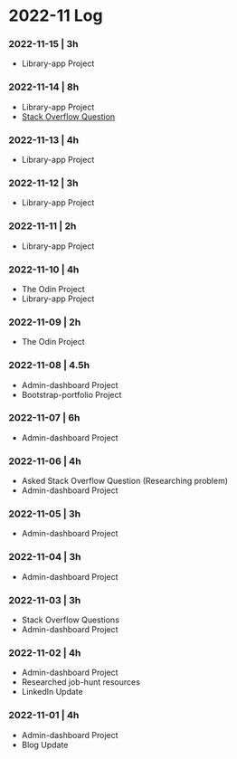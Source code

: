 # 2022-11 Log

### 2022-11-15 | 3h
- Library-app Project

### 2022-11-14 | 8h
- Library-app Project
- [Stack Overflow Question](https://stackoverflow.com/questions/74437533/grid-is-not-sizing-correctly-in-row-direction)

### 2022-11-13 | 4h
- Library-app Project

### 2022-11-12 | 3h
- Library-app Project

### 2022-11-11 | 2h
- Library-app Project

### 2022-11-10 | 4h
- The Odin Project
- Library-app Project

### 2022-11-09 | 2h
- The Odin Project

### 2022-11-08 | 4.5h
- Admin-dashboard Project
- Bootstrap-portfolio Project

### 2022-11-07 | 6h
- Admin-dashboard Project

### 2022-11-06 | 4h
- Asked Stack Overflow Question (Researching problem)
- Admin-dashboard Project

### 2022-11-05 | 3h
- Admin-dashboard Project

### 2022-11-04 | 3h
- Admin-dashboard Project

### 2022-11-03 | 3h
- Stack Overflow Questions
- Admin-dashboard Project

### 2022-11-02 | 4h
- Admin-dashboard Project
- Researched job-hunt resources
- LinkedIn Update

### 2022-11-01 | 4h
- Admin-dashboard Project
- Blog Update
